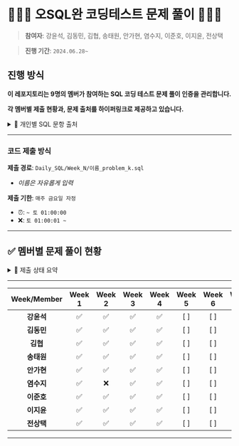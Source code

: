 # 👨🏻‍💻 오SQL완 코딩테스트 문제 풀이 🧑🏻‍💻
> **참여자**: 강윤석, 김동민, 김협, 송태원, 안가현, 염수지, 이준호, 이지윤, 전상택

> **진행 기간**: `2024.06.28~`


## 진행 방식
**이 레포지토리는 9명의 멤버가 참여하는 SQL 코딩 테스트 문제 풀이 인증을 관리합니다.**

**각 멤버별 제출 현황과, 문제 출처를 하이퍼링크로 제공하고 있습니다.**

<details>
  <summary>🔗 개인별 SQL 문항 출처</summary>
  <div markdown="1">

  ---
  1. **강윤석**: [Programmers SQL](https://school.programmers.co.kr/learn/challenges?tab=sql_practice_kit&ref=blog.selectfromuser.com)
     - 2 problems/week
  2. **김동민**: [Programmers SQL (Level 4, 5)](https://school.programmers.co.kr/learn/challenges?tab=sql_practice_kit&ref=blog.selectfromuser.com)
     - 3 problems/week
  3. **김협**: [Programmers SQL](https://school.programmers.co.kr/learn/challenges?tab=sql_practice_kit&ref=blog.selectfromuser.com), [HackerRank](https://www.hackerrank.com/domains/sql?ref=blog.selectfromuser.com)
     - 3 problems/week
  4. **송태원**: [Programmers SQL](https://school.programmers.co.kr/learn/challenges?tab=sql_practice_kit&ref=blog.selectfromuser.com), [HackerRank (Intermediate)](https://www.hackerrank.com/domains/sql?ref=blog.selectfromuser.com)
     - 2 problems/week
  5. **안가현**: [Programmers SQL](https://school.programmers.co.kr/learn/challenges?tab=sql_practice_kit&ref=blog.selectfromuser.com), [HackerRank (Basic + Intermediate)](https://www.hackerrank.com/domains/sql?ref=blog.selectfromuser.com)
     - 2 problems/week
  6. **염수지**: [Programmers SQL](https://school.programmers.co.kr/learn/challenges?tab=sql_practice_kit&ref=blog.selectfromuser.com)
     - 2 problems/week
  7. **이준호**: [Programmers SQL](https://school.programmers.co.kr/learn/challenges?tab=sql_practice_kit&ref=blog.selectfromuser.com), [HackerRank (Intermediate)](https://www.hackerrank.com/domains/sql?ref=blog.selectfromuser.com)
     - 3 problems/week
  8. **이지윤**: [Programmers SQL](https://school.programmers.co.kr/learn/challenges?tab=sql_practice_kit&ref=blog.selectfromuser.com), [HackerRank](https://www.hackerrank.com/domains/sql?ref=blog.selectfromuser.com)
     - 2 problems/week
  9.  **전상택**: [Programmers SQL](https://school.programmers.co.kr/learn/challenges?tab=sql_practice_kit&ref=blog.selectfromuser.com), [HackerRank (Intermediate)](https://www.hackerrank.com/domains/sql?ref=blog.selectfromuser.com)
      - 3 problems/week
  
  </div>
  </details>

---


### 코드 제출 방식
**제출 경로**: `Daily_SQL/Week_N/이름_problem_k.sql`
   - *이름은 자유롭게 입력*
  
**제출 기한**: `매주 금요일 자정`
   - ⏰: `~ 토 01:00:00`
   - ❌: `토 01:00:01 ~`
---

## ✅ 멤버별 문제 풀이 현황
<details>
  <summary> 🌈 제출 상태 요약</summary>
  <div markdown="1">
  
  ---

- **제출 완료**: ✅
- **지각 제출**: ⏰
- **미제출**: ❌
- [🐖 저금통 현황 확인하기](https://tartan-text-a3d.notion.site/SQL-bca85556163941be92c4e0e91ffcdcb5?pvs=4)
  
  </div>
  </details>

---


| Week/Member | Week 1 | Week 2 | Week 3 | Week 4 | Week 5 | Week 6 | Week 7 | Week 8 | Week 9 | Week 10 | Week 11 | Week 12 |
|:---------:|:------:|:------:|:------:|:------:|:------:|:------:|:------:|:------:|:------:|:-------:|:-------:|:-------:|
| **강윤석**    | ✅    | ✅    | ✅    | ✅    | [ ]    | [ ]    | [ ]    | [ ]    | [ ]    | [ ]     | [ ]     | [ ]     |
| **김동민**    | ✅    | ✅    | ✅    | ✅    | [ ]    | [ ]    | [ ]    | [ ]    | [ ]    | [ ]     | [ ]     | [ ]     |
| **김협**      | ✅    | ✅    | ✅    | ✅    | [ ]    | [ ]    | [ ]    | [ ]    | [ ]    | [ ]     | [ ]     | [ ]     |
| **송태원**    | ✅    | ✅    | ✅    | ✅    | [ ]    | [ ]    | [ ]    | [ ]    | [ ]    | [ ]     | [ ]     | [ ]     |
| **안가현**    | ✅    | ✅    | ✅    | ✅    | [ ]    | [ ]    | [ ]    | [ ]    | [ ]    | [ ]     | [ ]     | [ ]     |
| **염수지**    | ✅    | ❌    | ✅    | ✅    | [ ]    | [ ]    | [ ]    | [ ]    | [ ]    | [ ]     | [ ]     | [ ]     |
| **이준호**    | ✅    | ✅    | ✅    | ✅    | [ ]    | [ ]    | [ ]    | [ ]    | [ ]    | [ ]     | [ ]     | [ ]     |
| **이지윤**    | ✅    | ✅    | ✅    | ✅    | [ ]    | [ ]    | [ ]    | [ ]    | [ ]    | [ ]     | [ ]     | [ ]     |
| **전상택**    | ✅    | ✅    | ✅    | ✅    | [ ]    | [ ]    | [ ]    | [ ]    | [ ]    | [ ]     | [ ]     | [ ]     |
---





